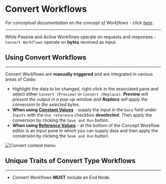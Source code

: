 # Convert Workflows

_For conceptual documentation on the concept of Workflows - click [here](/concepts/workflows.md)._

---

While Passive and Active Workflows operate on requests and responses - `Convert Workflows` operate on **bytes** received as input.

## Using Convert Workflows

---

Convert Workflows are **manually triggered** and are integrated in various areas of Caido:

- Highlight the data to be changed, right-click in the associated pane and select either `Convert (Preview)` or `Convert (Replace)`. _**Preview** will present the output in a pop-up window and **Replace** will apply the conversion to the selected bytes._
- **When using [Constant Values](/concepts/nodes.md#1-constant-value-type)** - supply the input in the `Data` field under `Inputs` with the `Use reference` checkbox **_deselected_**. Then apply the conversion by clicking the `Save and Run` button.
- **When using [Reference Values](/concepts/nodes.md#2-reference-value-type)** - at the bottom of the Concept Workflow editor is an Input pane in which you can supply data and then apply the conversion by clicking the `Save and Run` button.

<img alt="Convert context menu" src="/_images/workflow_convert_context_menu.png"/>

## Unique Traits of Convert Type Workflows

---

- Convert Workflows **MUST** include an End Node.
